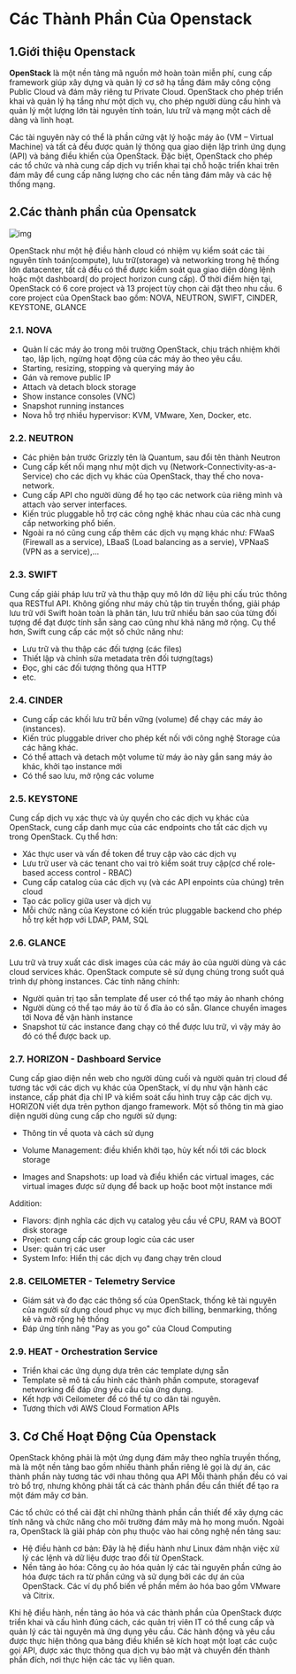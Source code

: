 # Các Thành Phần Của Openstack

## 1.Giới thiệu Openstack

**OpenStack**  là một nền tảng mã nguồn mở hoàn toàn miễn phí, cung cấp framework giúp xây dựng và quản lý cơ sở hạ tầng đám mây công cộng Public Cloud và đám mây riêng tư Private Cloud. OpenStack cho phép triển khai và quản lý hạ tầng như một dịch vụ, cho phép người dùng cấu hình và quản lý một lượng lớn tài nguyên tính toán, lưu trữ và mạng một cách dễ dàng và linh hoạt. 

Các tài nguyên này có thể là phần cứng vật lý hoặc máy ảo (VM – Virtual Machine) và tất cả đều được quản lý thông qua giao diện lập trình ứng dụng (API) và bảng điều khiển của OpenStack. Đặc biệt, OpenStack cho phép các tổ chức và nhà cung cấp dịch vụ triển khai tại chỗ hoặc triển khai trên đám mây để cung cấp năng lượng cho các nền tảng đám mây và các hệ thống mạng.

## 2.Các thành phần của Opensatck

![img](https://maychusaigon.vn/wp-content/uploads/2024/08/cac-thanh-phan-chinh-cua-openstack-mcsg.jpg)

 OpenStack như một hệ điều hành cloud có nhiệm vụ kiểm soát các tài nguyên tính toán(compute), lưu trữ(storage) và networking trong hệ thống lớn datacenter, tất cả đều có thể được kiểm soát qua giao diện dòng lệnh hoặc một dashboard( do project horizon cung cấp). Ở thời điểm hiện tại, OpenStack có 6 core project và 13 project tùy chọn cài đặt theo nhu cầu. 6 core project của OpenStack bao gồm: NOVA, NEUTRON, SWIFT, CINDER, KEYSTONE, GLANCE

### 2.1. NOVA

- Quản lí các máy ảo trong môi trường OpenStack, chịu trách nhiệm khởi tạo, lập lịch, ngừng hoạt động của các máy ảo theo yêu cầu.
- Starting, resizing, stopping và querying máy ảo
- Gán và remove public IP
- Attach và detach block storage
- Show instance consoles (VNC)
- Snapshot running instances
- Nova hỗ trợ nhiều hypervisor: KVM, VMware, Xen, Docker, etc.

### 2.2. NEUTRON

- Các phiên bản trước Grizzly tên là Quantum, sau đổi tên thành Neutron
- Cung cấp kết nối mạng như một dịch vụ (Network-Connectivity-as-a-Service) cho các dịch vụ khác của OpenStack, thay thế cho nova-network.
- Cung cấp API cho người dùng để họ tạo các network của riêng mình và attach vào server interfaces.
- Kiến trúc pluggable hỗ trợ các công nghệ khác nhau của các nhà cung cấp networking phổ biến.
- Ngoài ra nó cũng cung cấp thêm các dịch vụ mạng khác như: FWaaS (Firewall as a service), LBaaS (Load balancing as a servie), VPNaaS (VPN as a service),...

### 2.3. SWIFT

Cung cấp giải pháp lưu trữ và thu thập quy mô lớn dữ liệu phi cấu trúc thông qua RESTful API. Không giống như máy chủ tập tin truyền thống, giải pháp lưu trữ với Swift hoàn toàn là phân tán, lưu trữ nhiều bản sao của từng đối tượng để đạt được tính sẵn sàng cao cũng như khả năng mở rộng. Cụ thể hơn, Swift cung cấp các một số chức năng như:

- Lưu trữ và thu thập các đối tượng (các files)
- Thiết lập và chỉnh sửa metadata trên đối tượng(tags)
- Đọc, ghi các đối tượng thông qua HTTP
- etc.

### 2.4. CINDER 

- Cung cấp các khối lưu trữ bền vững (volume) để chạy các máy ảo (instances).
- Kiến trúc pluggable driver cho phép kết nối với công nghệ Storage của các hãng khác.
- Có thể attach và detach một volume từ máy ảo này gắn sang máy ảo khác, khởi tạo instance mới
- Có thể sao lưu, mở rộng các volume

### 2.5. KEYSTONE

Cung cấp dịch vụ xác thực và ủy quyền cho các dịch vụ khác của OpenStack, cung cấp danh mục của các endpoints cho tất các dịch vụ trong OpenStack. Cụ thể hơn:

- Xác thực user và vấn đề token để truy cập vào các dịch vụ
- Lưu trữ user và các tenant cho vai trò kiểm soát truy cập(cơ chế role-based access control - RBAC)
- Cung cấp catalog của các dịch vụ (và các API enpoints của chúng) trên cloud
- Tạo các policy giữa user và dịch vụ
- Mỗi chức năng của Keystone có kiến trúc pluggable backend cho phép hỗ trợ kết hợp với LDAP, PAM, SQL

### 2.6. GLANCE

Lưu trữ và truy xuất các disk images của các máy ảo của người dùng và các cloud services khác. OpenStack compute sẽ sử dụng chúng trong suốt quá trình dự phòng instances. Các tính năng chính:

- Người quản trị tạo sẵn template để user có thể tạo máy ảo nhanh chóng
- Người dùng có thể tạo máy ảo từ ổ đĩa ảo có sẵn. Glance chuyển images tới Nova để vận hành instance
- Snapshot từ các instance đang chạy có thể được lưu trữ, vì vậy máy ảo đó có thể được back up.

### 2.7. HORIZON - Dashboard Service

Cung cấp giao diện nền web cho người dùng cuối và người quản trị cloud để tương tác với các dịch vụ khác của OpenStack, ví dụ như vận hành các instance, cấp phát địa chỉ IP và kiểm soát cấu hình truy cập các dịch vụ. HORIZON viết dựa trên python django framework. Một số thông tin mà giao diện người dùng cung cấp cho người sử dụng:

- Thông tin về quota và cách sử dụng

- Volume Management: điều khiển khởi tạo, hủy kết nối tới các block storage
- Images and Snapshots: up load và điều khiển các virtual images, các virtual images được sử dụng để back up hoặc boot một instance mới

Addition:

- Flavors: định nghĩa các dịch vụ catalog yêu cầu về CPU, RAM và BOOT disk storage
- Project: cung cấp các group logic của các user
- User: quản trị các user
- System Info: Hiển thị các dịch vụ đang chạy trên cloud

### 2.8. CEILOMETER - Telemetry Service

- Giám sát và đo đạc các thông số của OpenStack, thống kê tài nguyên của người sử dụng cloud phục vụ mục đích billing, benmarking, thống kê và mở rộng hệ thống
- Đáp ứng tính năng "Pay as you go" của Cloud Computing

### 2.9. HEAT - Orchestration Service

- Triển khai các ứng dụng dựa trên các template dựng sẵn
- Template sẽ mô tả cấu hình các thành phần compute, storagevaf networking để đáp ứng yêu cầu của ứng dụng.
- Kết hợp với Ceilometer để có thể tự co dãn tài nguyên.
- Tương thích với AWS Cloud Formation APIs

## 3. Cơ Chế Hoạt Động Của Openstack

OpenStack không phải là một ứng dụng đám mây theo nghĩa truyền thống, mà là một nền tảng bao gồm nhiều thành phần riêng lẻ gọi là dự án, các thành phần này tương tác với nhau thông qua API Mỗi thành phần đều có vai trò bổ trợ, nhưng không phải tất cả các thành phần đều cần thiết để tạo ra một đám mây cơ bản. 

Các tổ chức có thể cài đặt chỉ những thành phần cần thiết để xây dựng các tính năng và chức năng cho môi trường đám mây mà họ mong muốn. Ngoài ra, OpenStack là giải pháp còn phụ thuộc vào hai công nghệ nền tảng sau:

- Hệ điều hành cơ bản: Đây là hệ điều hành như Linux đảm nhận việc xử lý các lệnh và dữ liệu được trao đổi từ OpenStack.
- Nền tảng ảo hóa: Công cụ ảo hóa quản lý các tài nguyên phần cứng ảo hóa được tách ra từ phần cứng và sử dụng bởi các dự án của OpenStack. Các ví dụ phổ biến về phần mềm ảo hóa bao gồm VMware và Citrix.

Khi hệ điều hành, nền tảng ảo hóa và các thành phần của OpenStack được triển khai và cấu hình đúng cách, các quản trị viên IT có thể cung cấp và quản lý các tài nguyên mà ứng dụng yêu cầu. Các hành động và yêu cầu được thực hiện thông qua bảng điều khiển sẽ kích hoạt một loạt các cuộc gọi API, được xác thực thông qua dịch vụ bảo mật và chuyển đến thành phần đích, nơi thực hiện các tác vụ liên quan.